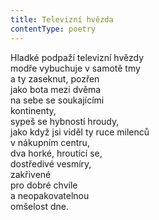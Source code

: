 ```yaml
---
title: Televizní hvězda
contentType: poetry
---
```


<section>

Hladké podpaží televizní hvězdy  
modře vybuchuje v samotě tmy  
a ty zaseknut, pozřen  
jako bota mezi dvěma  
na sebe se soukajícími  
kontinenty,  
sypeš se hybností hroudy,  
jako když jsi viděl ty ruce milenců  
v nákupním centru,  
dva horké, hroutící se,  
dostředivé vesmíry,  
zakřivené  
pro dobré chvíle  
a neopakovatelnou  
omšelost dne.

</section>
